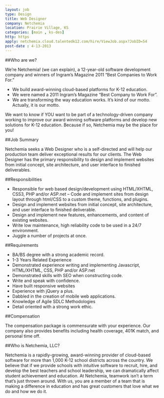 ```yaml
---
layout: job
type: Design
title: Web Designer
company: Netchemia
location: Prairie Village, KS
categories: [main , ks-des]
http: https
apply: netchemia.cloud.talentedk12.com/hire/ViewJob.aspx?JobID=54
post-date : 4-13-2013
---
```


##Who are we? 

We’re Netchemia! (we can explain), a 12-year-old software development company and winners of Ingram’s Magazine 2011 “Best Companies to Work For.”

* We build award-winning cloud-based platforms for K-12 education.
* We were named a 2011 Ingram’s Magazine “Best Company to Work For”.
* We are transforming the way education works. It’s kind of our motto. Actually, it is our motto.

We want to know if YOU want to be part of a technology-driven company working to improve our award winning software platforms and develop new solutions for K-12 education. Because if so, Netchemia may be the place for you!

##Job Summary

Netchemia seeks a Web Designer who is a self-directed and will help our production team deliver exceptional results for our clients. The Web Designer has the primary responsibility to design and implement websites from initial concept, site architecture, and user interface to finished deliverables.

##Responsibilities

* Responsible for web based design/development using HTML/XHTML, CSS3, PHP and/or ASP.net – Code and implement sites from design layout through html/CSS to a custom theme, functions, and plugins.
* Design and implement websites from initial concept, site architecture, and user interface to finished deliverable.
* Design and implement new features, enhancements, and content of existing websites.
* Write low maintenance, high reliability code to be used in a 24/7 environment.
* Juggle a number of projects at once.

##Requirements

* BA/BS degree with a strong academic record.
* 1-3 Years Related Experience
* Demonstrated experience writing and implementing Javascript, HTML/XHTML, CSS, PHP and/or ASP.net
* Demonstrated skills with SEO when constructing code.
* Write and speak with confidence.
* Have built responsive websites
* Experience with jQuery a plus.
* Dabbled in the creation of mobile web applications.
* Knowledge of Agile SDLC Methodologies
* Detail oriented with a strong work ethic.

##Compensation

The compensation package is commensurate with your experience. Our company also provides benefits including health coverage, 401K match, and personal time off.

##Who is Netchemia, LLC?

Netchemia is a rapidly-growing, award-winning provider of cloud-based software for more than 1,000 K-12 school districts across the country.  We believe that if we provide schools with intuitive software to recruit, hire, and develop the best teachers and school leadership, we can dramatically affect student achievement and education. At Netchemia, teamwork isn’t a term that’s just thrown around. With us, you are a member of a team that is making a difference in education and has great customers that love what we do and how we do it.